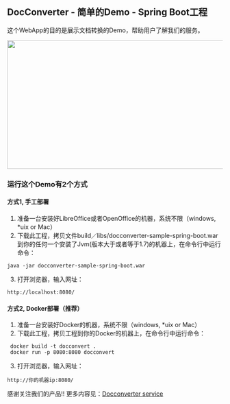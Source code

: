 ## DocConverter - 简单的Demo - Spring Boot工程

这个WebApp的目的是展示文档转换的Demo，帮助用户了解我们的服务。

<img width="600" height="300" src="https://github.com/murphylan/docconverter-spring-boot-starter/blob/master/docconvert.png">

### 运行这个Demo有2个方式

#### 方式1, 手工部署
1. 准备一台安装好LibreOffice或者OpenOffice的机器，系统不限（windows, *uix or Mac）
2. 下载此工程，拷贝文件build／libs/docconverter-sample-spring-boot.war到你的任何一个安装了Jvm(版本大于或者等于1.7)的机器上，在命令行中运行命令：
```
java -jar docconverter-sample-spring-boot.war
```
3. 打开浏览器，输入网址： 

```
http://localhost:8080/
```

#### 方式2, Docker部署（推荐） 
1. 准备一台安装好Docker的机器，系统不限（windows, *uix or Mac）
2. 下载此工程，拷贝工程到你的Docker的机器上，在命令行中运行命令： 
```Shell
 docker build -t docconvert .
 docker run -p 8080:8080 docconvert 
```

3. 打开浏览器，输入网址： 
```
http://你的机器ip:8080/
```


感谢关注我们的产品!! 更多内容见：[Docconverter service](https://docedit.cn)
